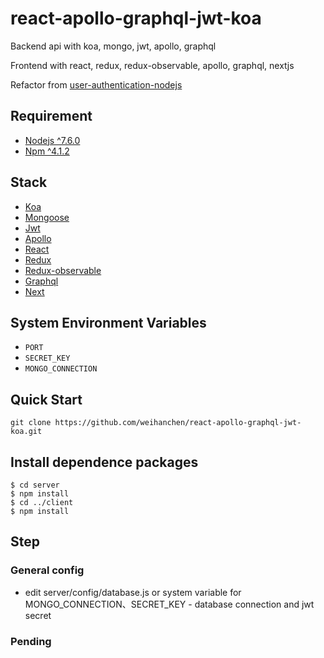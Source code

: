 # react-apollo-graphql-jwt-koa
Backend api with koa, mongo, jwt, apollo, graphql

Frontend with react, redux, redux-observable, apollo, graphql, nextjs

Refactor from [user-authentication-nodejs](https://github.com/weihanchen/user-authentication-nodejs)
## Requirement
- [Nodejs ^7.6.0](https://nodejs.org/en/)
- [Npm ^4.1.2](https://www.npmjs.com/package/npm)

## Stack
- [Koa](https://github.com/koajs/koa)
- [Mongoose](http://mongoosejs.com/)
- [Jwt](https://jwt.io/)
- [Apollo](http://dev.apollodata.com/react/)
- [React](https://facebook.github.io/react/)
- [Redux](https://github.com/reactjs/react-redux)
- [Redux-observable](https://github.com/redux-observable/redux-observable)
- [Graphql](http://graphql.org/learn/)
- [Next](https://github.com/zeit/next.js/)

## System Environment Variables
- `PORT`
- `SECRET_KEY`
- `MONGO_CONNECTION`

## Quick Start
```
git clone https://github.com/weihanchen/react-apollo-graphql-jwt-koa.git
```
## Install dependence packages
```
$ cd server 
$ npm install
$ cd ../client
$ npm install
```

## Step
### General config
- edit server/config/database.js or system variable for MONGO_CONNECTION、SECRET_KEY - database connection and jwt secret

### Pending

